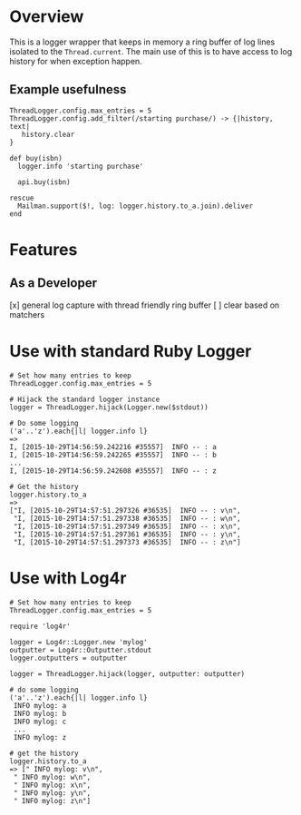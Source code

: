 # Overview
This is a logger wrapper that keeps in memory a ring buffer of log lines
isolated to the `Thread.current`.
The main use of this is to have access to log history for when exception
happen.

## Example usefulness
```
ThreadLogger.config.max_entries = 5
ThreadLogger.config.add_filter(/starting purchase/) -> {|history, text|
   history.clear
}

def buy(isbn)
  logger.info 'starting purchase'
  
  api.buy(isbn)
  
rescue
  Mailman.support($!, log: logger.history.to_a.join).deliver
end
```

# Features

## As a Developer
[x] general log capture with thread friendly ring buffer
[ ] clear based on matchers


# Use with standard Ruby Logger

```
# Set how many entries to keep
ThreadLogger.config.max_entries = 5

# Hijack the standard logger instance
logger = ThreadLogger.hijack(Logger.new($stdout))

# Do some logging
('a'..'z').each{|l| logger.info l}
=> 
I, [2015-10-29T14:56:59.242216 #35557]  INFO -- : a
I, [2015-10-29T14:56:59.242265 #35557]  INFO -- : b
...
I, [2015-10-29T14:56:59.242608 #35557]  INFO -- : z

# Get the history
logger.history.to_a
=> 
["I, [2015-10-29T14:57:51.297326 #36535]  INFO -- : v\n",
 "I, [2015-10-29T14:57:51.297338 #36535]  INFO -- : w\n",
 "I, [2015-10-29T14:57:51.297349 #36535]  INFO -- : x\n",
 "I, [2015-10-29T14:57:51.297361 #36535]  INFO -- : y\n",
 "I, [2015-10-29T14:57:51.297373 #36535]  INFO -- : z\n"]
```


# Use with Log4r
```
# Set how many entries to keep
ThreadLogger.config.max_entries = 5

require 'log4r'

logger = Log4r::Logger.new 'mylog'
outputter = Log4r::Outputter.stdout
logger.outputters = outputter

logger = ThreadLogger.hijack(logger, outputter: outputter)

# do some logging
('a'..'z').each{|l| logger.info l}
 INFO mylog: a
 INFO mylog: b
 INFO mylog: c
 ...
 INFO mylog: z
 
# get the history
logger.history.to_a
=> [" INFO mylog: v\n",
 " INFO mylog: w\n",
 " INFO mylog: x\n",
 " INFO mylog: y\n",
 " INFO mylog: z\n"]
```
